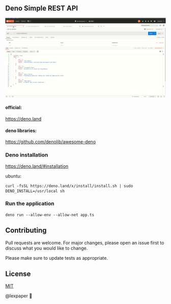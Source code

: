 ## Deno Simple REST API

![](/public/img/deno-postman.gif)

#### official: 
https://deno.land
#### deno libraries: 
https://github.com/denolib/awesome-deno

### Deno installation
https://deno.land/#installation

ubuntu: 
```
curl -fsSL https://deno.land/x/install/install.sh | sudo DENO_INSTALL=/usr/local sh
```

### Run the application
```
deno run --allow-env --allow-net app.ts
```


## Contributing
Pull requests are welcome. For major changes, please open an issue first to discuss what you would like to change.

Please make sure to update tests as appropriate.

## License
[MIT](https://choosealicense.com/licenses/mit/)

@lexpaper 💓